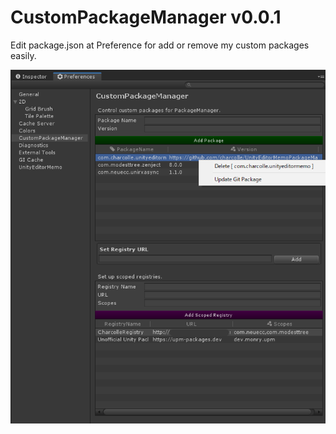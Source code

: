 # CustomPackageManager v0.0.1
Edit package.json at Preference for add or remove my custom packages easily.

![main](custompackagemanager_main.png)